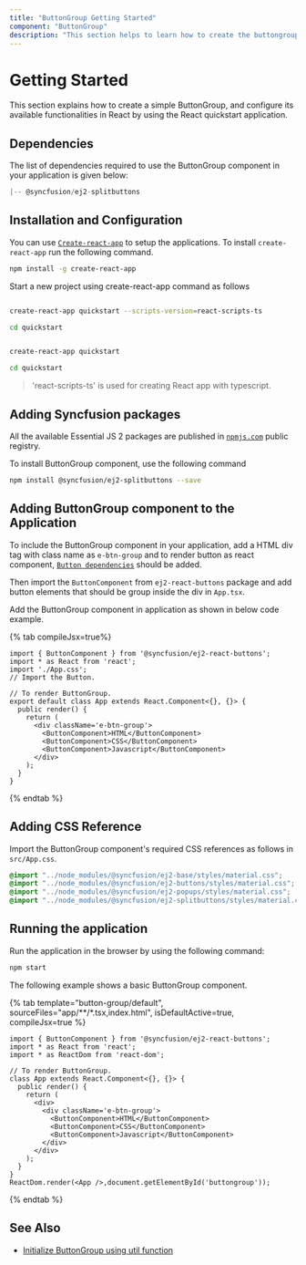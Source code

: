 ```yaml
---
title: "ButtonGroup Getting Started"
component: "ButtonGroup"
description: "This section helps to learn how to create the buttongroup in React application with its basic features in step-by-step procedure."
---
```


# Getting Started

This section explains how to create a simple ButtonGroup, and configure its available functionalities in React by using the React quickstart application.

## Dependencies

The list of dependencies required to use the ButtonGroup component in your application is given below:

```javascript
|-- @syncfusion/ej2-splitbuttons
```

## Installation and Configuration

You can use [`Create-react-app`](https://github.com/facebookincubator/create-react-app) to setup
the applications. To install `create-react-app` run the following command.

```bash
npm install -g create-react-app
```

Start a new project using create-react-app command as follows

<div class='tsx'>

```bash

create-react-app quickstart --scripts-version=react-scripts-ts

cd quickstart

```

</div>

<div class='jsx'>

```bash

create-react-app quickstart

cd quickstart

```

</div>

> 'react-scripts-ts' is used for creating React app with typescript.

## Adding Syncfusion packages

All the available Essential JS 2 packages are published in [`npmjs.com`](https://www.npmjs.com/~syncfusionorg) public registry.

To install ButtonGroup component, use the following command

```bash
npm install @syncfusion/ej2-splitbuttons --save
```

## Adding ButtonGroup component to the Application

To include the ButtonGroup component in your application, add a HTML div tag with class name as `e-btn-group` and to render button
as react component, [`Button dependencies`](./../button/getting-started#dependencies) should be added.

Then import the `ButtonComponent` from `ej2-react-buttons` package and add button
elements that should be group inside the div in `App.tsx`.

Add the ButtonGroup component in application as shown in below code example.

{% tab compileJsx=true%}

```tsx
import { ButtonComponent } from '@syncfusion/ej2-react-buttons';
import * as React from 'react';
import './App.css';
// Import the Button.

// To render ButtonGroup.
export default class App extends React.Component<{}, {}> {
  public render() {
    return (
      <div className='e-btn-group'>
        <ButtonComponent>HTML</ButtonComponent>
        <ButtonComponent>CSS</ButtonComponent>
        <ButtonComponent>Javascript</ButtonComponent>
      </div>
    );
  }
}

```

{% endtab %}

## Adding CSS Reference

Import the ButtonGroup component's required CSS references as follows in `src/App.css`.

```css
@import "../node_modules/@syncfusion/ej2-base/styles/material.css";
@import "../node_modules/@syncfusion/ej2-buttons/styles/material.css";
@import "../node_modules/@syncfusion/ej2-popups/styles/material.css";
@import "../node_modules/@syncfusion/ej2-splitbuttons/styles/material.css";
```

## Running the application

Run the application in the browser by using the following command:

```cmd
npm start
```

The following example shows a basic ButtonGroup component.

{% tab template="button-group/default", sourceFiles="app/**/*.tsx,index.html", isDefaultActive=true, compileJsx=true %}

```tsx
import { ButtonComponent } from '@syncfusion/ej2-react-buttons';
import * as React from 'react';
import * as ReactDom from 'react-dom';

// To render ButtonGroup.
class App extends React.Component<{}, {}> {
  public render() {
    return (
      <div>
        <div className='e-btn-group'>
          <ButtonComponent>HTML</ButtonComponent>
          <ButtonComponent>CSS</ButtonComponent>
          <ButtonComponent>Javascript</ButtonComponent>
        </div>
      </div>
    );
  }
}
ReactDom.render(<App />,document.getElementById('buttongroup'));
```

{% endtab %}

## See Also

* [Initialize ButtonGroup using util function](./how-to/initialize-buttongroup-using-util-function)